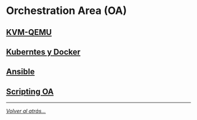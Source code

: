 # Orchestration Area (OA)

## [KVM-QEMU](./kvmQemu.md)
## [Kuberntes y Docker](./kubernetes/kubernetes.md)
## [Ansible](./ansible/ansible.md)
## [Scripting OA](./scripting/scripting.md)

________________________________________
*[Volver al atrás...](../README.md)*